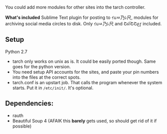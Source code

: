 You could add more modules for other sites into the tarch controller.

**What's included** Sublime Text plugin for posting to ｲuﾶ乃ﾚ尺, modules for archiving social media circles to disk. Only ｲuﾶ乃ﾚ尺 and ՇฝٱՇՇﻉɼ included.

## Setup
Python 2.7

* tarch only works on unix as is. It could be easily ported though. Same goes for the python version.
* You need setup API accounts for the sites, and paste your pin numbers into the files at the correct spots.
* tarch.conf is an upstart job. That calls the program whenever the system starts. Put it in `/etc/init/`. It's optional.

## Dependencies:
* rauth
* Beautiful Soup 4 (AFAIK this **barely** gets used, so should get rid of it if possible)
